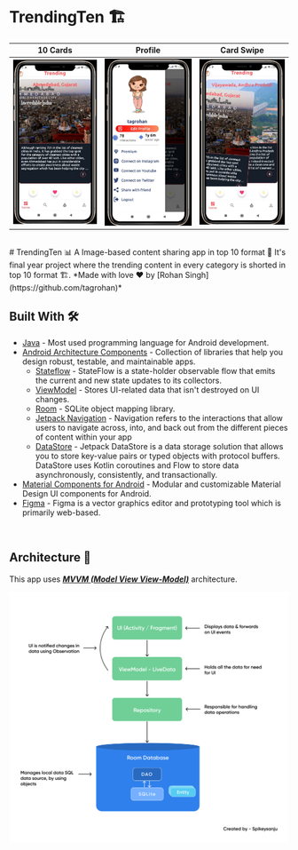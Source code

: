 # TrendingTen 🏗
10 Cards | Profile | Card Swipe 
--- | --- | --- 
![](https://github.com/tagrohan/TrendingTen/blob/master/images/Screenshot_2.png) | ![](https://github.com/tagrohan/TrendingTen/blob/master/images/Screenshot_1.png) |![](https://github.com/tagrohan/TrendingTen/blob/master/images/Screenshot_3.png) 

<br/>
# TrendingTen 📊
A Image-based content sharing app in top 10 format 📱 It's final year project where the trending content in every category is shorted in top 10 format 🏗. *Made with love ❤️ by [Rohan Singh](https://github.com/tagrohan)*

<br />


## Built With 🛠
- [Java](https://www.java.com/en/) - Most used programming language for Android development.
- [Android Architecture Components](https://developer.android.com/topic/libraries/architecture) - Collection of libraries that help you design robust, testable, and maintainable apps.
  - [Stateflow](https://developer.android.com/kotlin/flow/stateflow-and-sharedflow) - StateFlow is a state-holder observable flow that emits the current and new state updates to its collectors. 
  - [ViewModel](https://developer.android.com/topic/libraries/architecture/viewmodel) - Stores UI-related data that isn't destroyed on UI changes. 
  - [Room](https://developer.android.com/topic/libraries/architecture/room) - SQLite object mapping library.
  - [Jetpack Navigation](https://developer.android.com/guide/navigation) - Navigation refers to the interactions that allow users to navigate across, into, and back out from the different pieces of content within your app
  - [DataStore](https://developer.android.com/topic/libraries/architecture/datastore) - Jetpack DataStore is a data storage solution that allows you to store key-value pairs or typed objects with protocol buffers. DataStore uses Kotlin coroutines and Flow to store data asynchronously, consistently, and transactionally.
- [Material Components for Android](https://github.com/material-components/material-components-android) - Modular and customizable Material Design UI components for Android.
- [Figma](https://figma.com/) - Figma is a vector graphics editor and prototyping tool which is primarily web-based.

<br />

## Architecture 🗼
This app uses [***MVVM (Model View View-Model)***](https://developer.android.com/jetpack/docs/guide#recommended-app-arch) architecture.

![](https://github.com/tagrohan/TrendingTen/blob/master/images/ANDROID_Archi.jpg)
